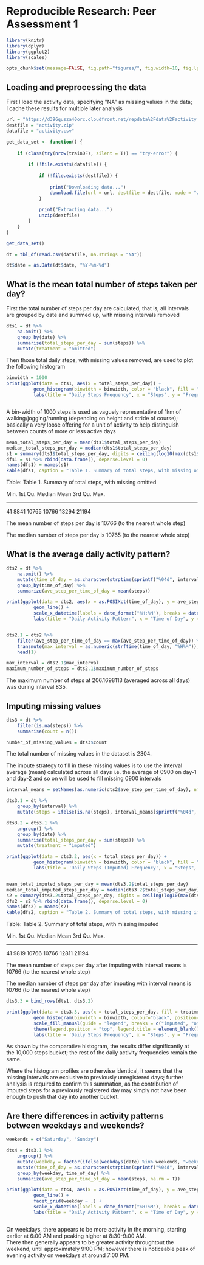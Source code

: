 # Reproducible Research: Peer Assessment 1


```r
library(knitr)
library(dplyr)
library(ggplot2)
library(scales)

opts_chunk$set(message=FALSE, fig.path="figures/", fig.width=10, fig.lp = "Figure: ", fig.align = "center")
```

## Loading and preprocessing the data
First I load the activity data, specifying "NA" as missing values in the data;  
I cache these results for multiple later analysis

```r
url = "https://d396qusza40orc.cloudfront.net/repdata%2Fdata%2Factivity.zip"
destfile = "activity.zip"
datafile = "activity.csv"

get_data_set <- function() {
    
    if (class(try(nrow(trainDF), silent = T)) == "try-error") {
        
        if (!file.exists(datafile)) {
            
            if (!file.exists(destfile)) {
                
                print("Downloading data...")
                download.file(url = url, destfile = destfile, mode = "wb")
            }
            
            print("Extracting data...")
            unzip(destfile)
        }
    }
}

get_data_set()

dt = tbl_df(read.csv(datafile, na.strings = "NA"))

dt$date = as.Date(dt$date, "%Y-%m-%d")
```

## What is the mean total number of steps taken per day?
First the total number of steps per day are calculated, that is, all intervals are grouped by date and summed up, with missing intervals removed

```r
dts1 = dt %>%
    na.omit() %>%
    group_by(date) %>%
    summarise(total_steps_per_day = sum(steps)) %>%
    mutate(treatment = "omitted")
```
Then those total daily steps, with missing values removed, are used to plot the following histogram

```r
binwidth = 1000
print(ggplot(data = dts1, aes(x = total_steps_per_day)) +
          geom_histogram(binwidth = binwidth, color = "black", fill = "red") +
          labs(title = "Daily Steps Frequency", x = "Steps", y = "Frequency"))
```

<img src="figures/unnamed-chunk-3-1.png" title="" alt="" style="display: block; margin: auto;" />

A bin-width of 1000 steps is used as vaguely representative of 1km of walking/jogging/running (depending on height and stride of course); basically a very loose offering for a unit of activity to help distinguish between counts of more or less active days


```r
mean_total_steps_per_day = mean(dts1$total_steps_per_day)
median_total_steps_per_day = median(dts1$total_steps_per_day)
s1 = summary(dts1$total_steps_per_day, digits = ceiling(log10(max(dts1$total_steps_per_day))))
dfs1 = s1 %>% rbind(data.frame(), deparse.level = 0)
names(dfs1) = names(s1)
kable(dfs1, caption = "Table 1. Summary of total steps, with missing omitted")
```



Table: Table 1. Summary of total steps, with missing omitted

 Min.   1st Qu.   Median    Mean   3rd Qu.    Max.
-----  --------  -------  ------  --------  ------
   41      8841    10765   10766     13294   21194

The mean number of steps per day is 10766 (to the nearest whole step)  

The median number of steps per day is 10765 (to the nearest whole step)  

## What is the average daily activity pattern?

```r
dts2 = dt %>%
    na.omit() %>%
    mutate(time_of_day = as.character(strptime(sprintf("%04d", interval), "%H%M"))) %>%
    group_by(time_of_day) %>%
    summarize(ave_step_per_time_of_day = mean(steps))
```


```r
print(ggplot(data = dts2, aes(x = as.POSIXct(time_of_day), y = ave_step_per_time_of_day)) +
          geom_line() +
          scale_x_datetime(labels = date_format("%H:%M"), breaks = date_breaks("2 hours")) +
          labs(title = "Daily Activity Pattern", x = "Time of Day", y = "Average Steps"))
```

<img src="figures/unnamed-chunk-6-1.png" title="" alt="" style="display: block; margin: auto;" />


```r
dts2.1 = dts2 %>%
    filter(ave_step_per_time_of_day == max(ave_step_per_time_of_day)) %>%
    transmute(max_interval = as.numeric(strftime(time_of_day, "%H%M")), maximum_number_of_steps = ave_step_per_time_of_day) %>%
    head(1)

max_interval = dts2.1$max_interval
maximum_number_of_steps = dts2.1$maximum_number_of_steps
```
The maximum number of steps at 206.1698113 (averaged across all days) was during interval 835.

## Imputing missing values

```r
dts3 = dt %>%
    filter(is.na(steps)) %>%
    summarise(count = n())

number_of_missing_values = dts3$count
```
The total number of missing values in the dataset is 2304.

The impute strategy to fill in these missing values is to use the interval average (mean) calculated across all days i.e. the average of 0900 on day-1 and day-2 and so on will be used to fill missing 0900 intervals

```r
interval_means = setNames(as.numeric(dts2$ave_step_per_time_of_day), nm = strftime(dts2$time_of_day, "%H%M"))

dts3.1 = dt %>%
    group_by(interval) %>%
    mutate(steps = ifelse(is.na(steps), interval_means[sprintf("%04d", interval)], steps))

dts3.2 = dts3.1 %>%
    ungroup() %>%
    group_by(date) %>%
    summarise(total_steps_per_day = sum(steps)) %>%
    mutate(treatment = "imputed")
```


```r
print(ggplot(data = dts3.2, aes(x = total_steps_per_day)) +
          geom_histogram(binwidth = binwidth, color = "black", fill = "blue") +
          labs(title = 'Daily Steps (Imputed) Frequency', x = "Steps", y = "Frequency"))
```

<img src="figures/unnamed-chunk-10-1.png" title="" alt="" style="display: block; margin: auto;" />


```r
mean_total_imputed_steps_per_day = mean(dts3.2$total_steps_per_day)
median_total_imputed_steps_per_day = median(dts3.2$total_steps_per_day)
s2 = summary(dts3.2$total_steps_per_day, digits = ceiling(log10(max(dts3.2$total_steps_per_day))))
dfs2 = s2 %>% rbind(data.frame(), deparse.level = 0)
names(dfs2) = names(s2)
kable(dfs2, caption = "Table 2. Summary of total steps, with missing imputed")
```



Table: Table 2. Summary of total steps, with missing imputed

 Min.   1st Qu.   Median    Mean   3rd Qu.    Max.
-----  --------  -------  ------  --------  ------
   41      9819    10766   10766     12811   21194

The mean number of steps per day after imputing with interval means is 10766 (to the nearest whole step)  

The median number of steps per day after imputing with interval means is 10766 (to the nearest whole step)


```r
dts3.3 = bind_rows(dts1, dts3.2)

print(ggplot(data = dts3.3, aes(x = total_steps_per_day, fill = treatment)) +
          geom_histogram(binwidth = binwidth, colour="black", position="dodge") +
          scale_fill_manual(guide = "legend", breaks = c("imputed", "omitted"), values = c("blue", "red"), labels = c("Imputed", "Omitted")) +
          theme(legend.position = "top", legend.title = element_blank()) +
          labs(title = 'Daily Steps Frequency', x = "Steps", y = "Frequency"))
```

<img src="figures/unnamed-chunk-12-1.png" title="" alt="" style="display: block; margin: auto;" />
As shown by the comparative histogram, the results differ significantly at the 10,000 steps bucket; the rest of the daily activity frequencies remain the same.   

Where the histogram profiles are otherwise identical, it seems that the missing intervals are exclusive to previously unregistered days; further analysis is required to confirm this summation, as the contribution of imputed steps for a previously registered day may simply not have been enough to push that day into another bucket.  

## Are there differences in activity patterns between weekdays and weekends?


```r
weekends = c("Saturday", "Sunday")

dts4 = dts3.1 %>%
    ungroup() %>%
    mutate(weekday = factor(ifelse(weekdays(date) %in% weekends, "weekend", "weekday"))) %>%
    mutate(time_of_day = as.character(strptime(sprintf("%04d", interval), "%H%M"))) %>%
    group_by(weekday, time_of_day) %>%
    summarize(ave_step_per_time_of_day = mean(steps, na.rm = T))
```


```r
print(ggplot(data = dts4, aes(x = as.POSIXct(time_of_day), y = ave_step_per_time_of_day)) +
          geom_line() +
          facet_grid(weekday ~ .) +
          scale_x_datetime(labels = date_format("%H:%M"), breaks = date_breaks("2 hour")) +
          labs(title = "Daily Activity Pattern", x = "Time of Day", y = "Average Steps"))
```

<img src="figures/unnamed-chunk-14-1.png" title="" alt="" style="display: block; margin: auto;" />

On weekdays, there appears to be more activity in the morning, starting earlier at 6:00 AM and peaking higher at 8:30-9:00 AM.  
There then generally appears to be greater activity throughtout the weekend, until approximately 9:00 PM; however there is noticeable peak of evening activity on weekdays at around 7:00 PM.  
